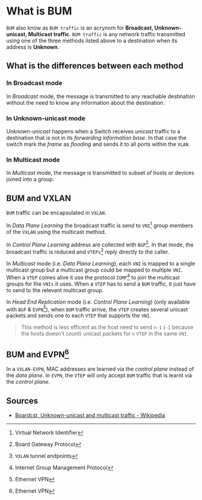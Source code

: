 # What is BUM

`BUM` also know as `BUM traffic` is an acrynom for **Broadcast, Unknown-unicast, Multicast traffic**.
`BUM traffic` is any network traffic transmitted using one of the three methods listed above to a destination when its address is **Unknown**.

## What is the differences between each method

### In Broadcast mode

In *Broadcast* mode, the message is transmitted to any reachable destination without the need to know any information about the destination.

### In Unknown-unicast mode

*Unknown-unicast* happens when a Switch receives *unicast* traffic to a destination that is not in its *forwarding information base*.
In that case the switch mark the *frame* as *flooding* and sends it to all ports within the `VLAN`.

### In Multicast mode

In *Multicast* mode, the message is transmitted to subset of hosts or devices joined into a group.

## BUM and VXLAN

`BUM` traffic can be encapsulated in `VXLAN`.

In *Data Plane Learning* the broadcast traffic is send to `VNI`[^vni] group members of the `VXLAN` using the multicast method.

In *Control Plane Learning* address are collected with `BGP`[^bgp].
In that mode, the broadcast traffic is reduced and `VTEPs`[^vteps] reply directly to the caller.

In *Multicast* mode (i.e. *Data Plana Learning*), each `VNI` is mapped to a single multicast group but a multicast group could be mapped to multiple `VNI`.
When a `VTEP` comes alive it use the protocol `IGMP`[^igmp] to join the multicast groups for the `VNIs` it uses.
When a `VTEP` has to send a `BUM` traffic, it just have to send to the relevant multicast group.

In *Head End Replication* mode (i.e. *Control Plane Learning*) (only available with `BGP` & `EVPN`[^evpn]),
when `BUM` traffic arrive, the `VTEP` creates several unicast packets and sends one to each `VTEP` that supports the `VNI`.

> This method is less efficent as the host need to send `n-1` (`-1` because the hosts doesn't count) unicast packets for `n` `VTEP` in the same `VNI`.

[^vni]: Virtual Network Identifier
[^vteps]: `VXLAN` tunnel endpoints
[^igmp]: Internet Group Management Protocol

## BUM and EVPN[^evpn]

In a `VXLAN-EVPN`, MAC addresses are learned via the *control plane* instead of the *data plane*.
In `EVPN`, the `VTEP` will only accept `BUM` traffic that is learnt via the *control plane*.

[^bgp]: Board Gateway Protocol
[^evpn]: Ethernet VPN

## Sources

- [Boardcst, Unknown-unicast and multicast traffic - Wikipedia](https://en.wikipedia.org/wiki/Broadcast,_unknown-unicast_and_multicast_traffic)
